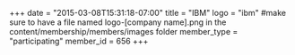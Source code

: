 +++
date = "2015-03-08T15:31:18-07:00"
title = "IBM"
logo = "ibm" #make sure to have a file named logo-[company name].png in the content/membership/members/images folder
member_type = "participating"
member_id = 656
+++
